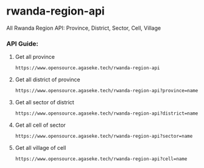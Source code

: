 # rwanda-region-api

All Rwanda Region API: Province, District, Sector, Cell, Village


### API Guide:

1. Get all province
    ```sh
    https://www.opensource.agaseke.tech/rwanda-region-api
    ```

2. Get all district of province
    ```sh
    https://www.opensource.agaseke.tech/rwanda-region-api?province=name
    ```

3. Get all sector of district
    ```sh
    https://www.opensource.agaseke.tech/rwanda-region-api?district=name
    ```

4. Get all cell of sector
    ```sh
    https://www.opensource.agaseke.tech/rwanda-region-api?sector=name
    ```

5. Get all village of cell
    ```sh
    https://www.opensource.agaseke.tech/rwanda-region-api?cell=name
    ```
